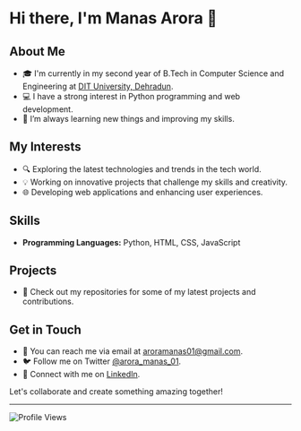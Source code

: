 # Hi there, I'm Manas Arora 👋

## About Me
- 🎓 I'm currently in my second year of B.Tech in Computer Science and Engineering at [DIT University, Dehradun](https://www.dituniversity.edu.in/).
- 💻 I have a strong interest in Python programming and web development.
- 🌱 I’m always learning new things and improving my skills.

## My Interests
- 🔍 Exploring the latest technologies and trends in the tech world.
- 💡 Working on innovative projects that challenge my skills and creativity.
- 🌐 Developing web applications and enhancing user experiences.

## Skills
- **Programming Languages:** Python, HTML, CSS, JavaScript

## Projects
- 📂 Check out my repositories for some of my latest projects and contributions.

## Get in Touch
- 📧 You can reach me via email at [aroramanas01@gmail.com](mailto:aroramanas01@gmail.com).
- 🐦 Follow me on Twitter [@arora_manas_01](https://twitter.com/arora_manas_01).
- 💼 Connect with me on [LinkedIn](https://www.linkedin.com/in/aroramanas01).

Let's collaborate and create something amazing together!

---

![Profile Views](https://komarev.com/ghpvc/?username=manascodelab&color=blue&style=flat-square)

